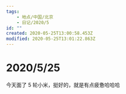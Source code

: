 ```yaml
---
tags:
    - 地点/中国/北京
    - 日记/2020/5
id: ""
created: 2020-05-25T13:00:58.453Z
modified: 2020-05-25T13:01:22.863Z
---
```

# 2020/5/25
今天面了 5 轮小米，挺好的，就是有点疲惫哈哈哈